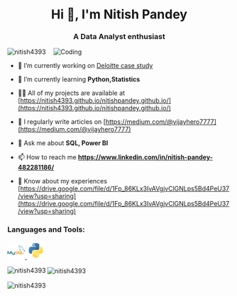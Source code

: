 
<h1 align="center">Hi 👋, I'm Nitish Pandey</h1>
<h3 align="center">A Data Analyst enthusiast</h3>
<img align="right" alt="Coding" width="400" src="https://encrypted-tbn0.gstatic.com/images?q=tbn:ANd9GcTwM__jJ8WYDRIa4uiQ3QRK18Tyz7sAvPPCbA&s">

<p align="left"> <img src="https://komarev.com/ghpvc/?username=nitish4393&label=Profile%20views&color=0e75b6&style=flat" alt="nitish4393" /> </p>

- 🔭 I’m currently working on [Deloitte case study](https://github.com/nitish4393/INeuron_intership)

- 🌱 I’m currently learning **Python,Statistics**

- 👨‍💻 All of my projects are available at [https://nitish4393.github.io/nitishpandey.github.io/](https://nitish4393.github.io/nitishpandey.github.io/)

- 📝 I regularly write articles on [https://medium.com/@vijayhero7777](https://medium.com/@vijayhero7777)

- 💬 Ask me about **SQL, Power BI**

- 📫 How to reach me **https://www.linkedin.com/in/nitish-pandey-482281186/**

- 📄 Know about my experiences [https://drive.google.com/file/d/1Fp_86KLx3IvAVgjvClGNLps5Bd4PeU37/view?usp=sharing](https://drive.google.com/file/d/1Fp_86KLx3IvAVgjvClGNLps5Bd4PeU37/view?usp=sharing)

<h3 align="left">Languages and Tools:</h3>
<p align="left"> <a href="https://www.mysql.com/" target="_blank" rel="noreferrer"> <img src="https://raw.githubusercontent.com/devicons/devicon/master/icons/mysql/mysql-original-wordmark.svg" alt="mysql" width="40" height="40"/> </a> <a href="https://www.python.org" target="_blank" rel="noreferrer"> <img src="https://raw.githubusercontent.com/devicons/devicon/master/icons/python/python-original.svg" alt="python" width="40" height="40"/> </a> </p>

<p><img align="left" src="https://github-readme-stats.vercel.app/api/top-langs?username=nitish4393&show_icons=true&locale=en&layout=compact" alt="nitish4393" /></p>

<p>&nbsp;<img align="center" src="https://github-readme-stats.vercel.app/api?username=nitish4393&show_icons=true&locale=en" alt="nitish4393" /></p>

<p><img align="center" src="https://github-readme-streak-stats.herokuapp.com/?user=nitish4393&" alt="nitish4393" /></p>
